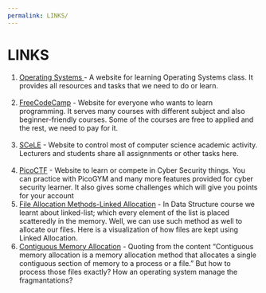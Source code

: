 ```yaml
---
permalink: LINKS/
---
```


# LINKS

1. [Operating Systems ](https://os.vlsm.org/ "os.vlsm.org") - A website for learning Operating Systems class. It provides all resources and tasks that we need to do or learn. <br><br>
2. [FreeCodeCamp](https://www.freecodecamp.org/ "freecodecamp.org") - Website for everyone who wants to learn programming. It serves many courses with different subject and also beginner-friendly courses. Some of the courses are free to applied and the rest, we need to pay for it. <br><br>
3. [SCeLE](https://scele.cs.ui.ac.id/ "scele.cs.ui.ac.id") - Website to control most of computer science academic activity. Lecturers and students share all assignnments or other tasks here. <br><br>
4. [PicoCTF](https://www.picoctf.org/ "pico.ctf.org") - Website to learn or compete in Cyber Security things. You can practice with PicoGYM and many more features provided for cyber security learner. It also gives some challenges which will give you points for your account
5. [File Allocation Methods-Linked Allocation](https://www.youtube.com/watch?v=tI3MACfFfFc) - In Data Structure course we learnt about linked-list; which every element of the list is placed scatteredly in the memory. Well, we can use such method as well to allocate our files. Here is a visualization of how files are kept using Linked Allocation.
6. [Contiguous Memory Allocation](https://binaryterms.com/contiguous-memory-allocation-in-operating-system.html) - Quoting from the content “Contiguous memory allocation is a memory allocation method that allocates a single contiguous section of memory to a process or a file.” But how to process those files exactly? How an operating system manage the fragmantations?
